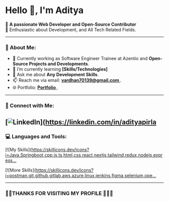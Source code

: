 # Hello 👋, I'm Aditya
 
🚀 **A passionate Web Developer and Open-Source Contributor**  
🌱 Enthusiastic about Development, and All Tech Related Fields.
 
---
 
### 🌟 About Me:
- 🔭 Currently working as Software Engineer Trainee at Azentio and **Open-Source Projects and Developments**.
-  🌱 I’m currently learning **[Skills/Technologies]**
- 💬 Ask me about **Any Development Skills**.
- 📫 Reach me via email: **[vardhan70139@gmail.com ](mailto:vardhan70139@gmail.com)**.
- 🌐 Portfolio: **[Portfolio ](https://portfolio-gyxg.onrender.com)**.
 
---
 
### 🔗 Connect with Me: 
[![LinkedIn](https://img.shields.io/badge/LinkedIn-blue?style=for-the-badge&logo=linkedin)](https://linkedin.com/in/adityapirla
---
 
### 💻 Languages and Tools:
[![My Skills](https://skillicons.dev/icons?i=Java,Springboot,cpp,js,ts,html,css,react,nextjs,tailwind,redux,nodejs,express…
 
[![More Skills](https://skillicons.dev/icons?i=postman,git,github,gitlab,aws,azure,linux,jenkins,figma,selenium,ope…
 
 
---
### 🎯🎯THANKS FOR VISITING MY PROFILE 🚀🚀🚀
